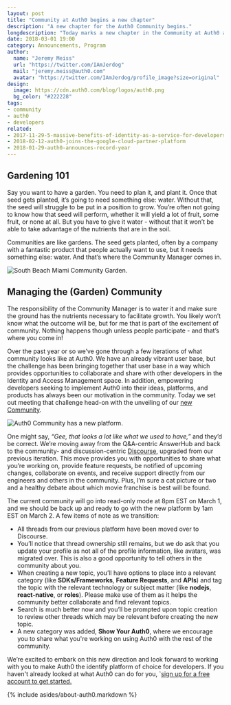 ```yaml
---
layout: post
title: "Community at Auth0 begins a new chapter"
description: "A new chapter for the Auth0 Community begins."
longdescription: "Today marks a new chapter in the Community at Auth0 as we move to a new platform and dedicate a team."
date: 2018-03-01 19:00
category: Announcements, Program
author:
  name: "Jeremy Meiss"
  url: "https://twitter.com/IAmJerdog"
  mail: "jeremy.meiss@auth0.com"
  avatar: "https://twitter.com/IAmJerdog/profile_image?size=original"
design:
  image: https://cdn.auth0.com/blog/logos/auth0.png
  bg_color: "#222228"
tags:
- community
- auth0
- developers
related:
- 2017-11-29-5-massive-benefits-of-identity-as-a-service-for-developers
- 2018-02-12-auth0-joins-the-google-cloud-partner-platform
- 2018-01-29-auth0-announces-record-year
---
```


## Gardening 101

Say you want to have a garden. You need to plan it, and plant it. Once that seed gets planted, it’s going to need something else: water. Without that, the seed will struggle to be put in a position to grow. You’re often not going to know how that seed will perform, whether it will yield a lot of fruit, some fruit, or none at all. But you have to give it water - without that it won’t be able to take advantage of the nutrients that are in the soil.

Communities are like gardens. The seed gets planted, often by a company with a fantastic product that people actually want to use, but it needs something else: water. And that’s where the Community Manager comes in.

![South Beach Miami Community Garden.](https://cdn.auth0.com/blog/community-auth0-new-chapter/community-gardening.png)

## Managing the (Garden) Community
The responsibility of the Community Manager is to water it and make sure the ground has the nutrients necessary to facilitate growth. You likely won’t know what the outcome will be, but for me that is part of the excitement of community. Nothing happens though unless people participate - and that’s where you come in!

Over the past year or so we’ve gone through a few iterations of what community looks like at Auth0. We have an already vibrant user base, but the challenge has been bringing together that user base in a way which provides opportunities to collaborate and share with other developers in the Identity and Access Management space. In addition, empowering developers seeking to implement Auth0 into their ideas, platforms, and products has always been our motivation in the community. Today we set out meeting that challenge head-on with the unveiling of our [new Community](https://community.auth0.com).

![Auth0 Community has a new platform.](https://cdn.auth0.com/blog/community-auth0-new-chapter/new_community_platform.png)

One might say, *“Gee, that looks a lot like what we used to have,”* and they’d be correct. We’re moving away from the Q&A-centric AnswerHub and back to the community- and discussion-centric [Discourse](https://www.discourse.org/), upgraded from our previous iteration. This move provides you with opportunities to share what you’re working on, provide feature requests, be notified of upcoming changes, collaborate on events, and receive support directly from our engineers and others in the community. Plus, I’m sure a cat picture or two and a healthy debate about which movie franchise is best will be found.

The current community will go into read-only mode at 8pm EST on March 1, and we should be back up and ready to go with the new platform by 1am EST on March 2. A few items of note as we transition:

- All threads from our previous platform have been moved over to Discourse.
- You’ll notice that thread ownership still remains, but we do ask that you update your profile as not all of the profile information, like avatars, was migrated over. This is also a good opportunity to tell others in the community about you.
- When creating a new topic, you’ll have options to place into a relevant category (like **SDKs/Frameworks**, **Feature Requests**, and **APIs**) and tag the topic with the relevant technology or subject matter (like **nodejs**, **react-native**, or **roles**). Please make use of them as it helps the community better collaborate and find relevant topics.
- Search is much better now and you’ll be prompted upon topic creation to review other threads which may be relevant before creating the new topic.
- A new category was added, **Show Your Auth0**, where we encourage you to share what you're working on using Auth0 with the rest of the community.

We’re excited to embark on this new direction and look forward to working with you to make Auth0 the identify platform of choice for developers. If you haven't already looked at what Auth0 can do for you, `<a href="https://auth0.com/signup" data-amp-replace="CLIENT_ID" data-amp-addparams="anonId=CLIENT_ID(cid-scope-cookie-fallback-name)">sign up for a free account to get started.</a>

{% include asides/about-auth0.markdown %}
